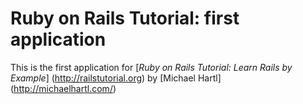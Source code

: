# Ruby on Rails Tutorial: first application

This is the first application for
[*Ruby on Rails Tutorial: Learn Rails by Example*] (http://railstutorial.org)
by [Michael Hartl] (http://michaelhartl.com/)
